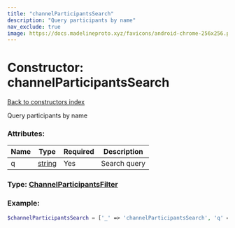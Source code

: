 ```yaml
---
title: "channelParticipantsSearch"
description: "Query participants by name"
nav_exclude: true
image: https://docs.madelineproto.xyz/favicons/android-chrome-256x256.png
---
```

# Constructor: channelParticipantsSearch  
[Back to constructors index](/API_docs/constructors/index.html)



Query participants by name

### Attributes:

| Name     |    Type       | Required | Description |
|----------|---------------|----------|-------------|
|q|[string](/API_docs/types/string.html) | Yes|Search query|



### Type: [ChannelParticipantsFilter](/API_docs/types/ChannelParticipantsFilter.html)


### Example:

```php
$channelParticipantsSearch = ['_' => 'channelParticipantsSearch', 'q' => 'string'];
```  
